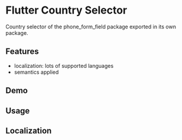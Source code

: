 # Flutter Country Selector

Country selector of the phone_form_field package exported in its own package.

## Features

  - localization: lots of supported languages
  - semantics applied

## Demo


## Usage

## Localization
